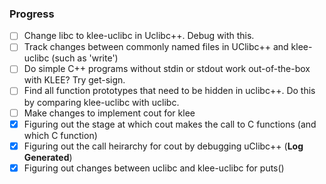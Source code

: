 ### Progress
- [ ] Change libc to klee-uclibc in Uclibc++. Debug with this. 
- [ ] Track changes between commonly named files in UClibc++ and klee-uclibc (such as 'write')
- [ ] Do simple C++ programs without stdin or stdout work out-of-the-box with KLEE? Try get-sign. 
- [ ] Find all function prototypes that need to be hidden in uclibc++. Do this by comparing klee-uclibc with uclibc.
- [ ] Make changes to implement cout for klee
- [x] Figuring out the stage at which cout makes the call to C functions (and which C function)
- [x] Figuring out the call heirarchy for cout by debugging uClibc++ (__Log Generated__)
- [x] Figuring out changes between uclibc and klee-uclibc for puts()
